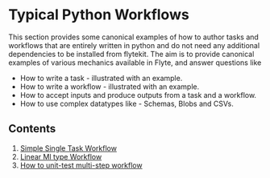 # Typical Python Workflows

This section provides some canonical examples of how to author tasks and workflows that are entirely written in python and do not need any additional dependencies to be installed from flytekit. The
aim is to provide canonical examples of various mechanics available in Flyte, and answer questions like
 - How to write a task - illustrated with an example.
 - How to write a workflow - illustrated with an example.
 - How to accept inputs and produce outputs from a task and a workflow.
 - How to use complex datatypes like - Schemas, Blobs and CSVs.


## Contents
1. [Simple Single Task Workflow](single_step/README.md)
2. [Linear Ml type Workflow](multi_step_linear/README.md)
3. [How to unit-test multi-step workflow](tests/multi_step_linear/README.md)
